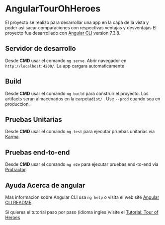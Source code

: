 # AngularTourOhHeroes
El proyecto se realizo para desarrollar una app en la capa de la vista y poder asi sacar comparaciones con respectivas ventajas y desventajas
El proyecto fue desarrollado con  [Angular CLI](https://github.com/angular/angular-cli) version 7.3.8.

## Servidor de desarrollo

Desde **CMD** usar el comando `ng serve`. Abrir navegador en  `http://localhost:4200/`. La app cargara automaticamente


## Build

Desde **CMD** usar el comando `ng build` para construir el proyecto. Los artifacts seran almacenados en la carpeta`dist/` . Use  `--prod` cuando sea en produccion.

## Pruebas Unitarias

Desde **CMD** usar el comando `ng test` para ejecutar pruebas unitarias via  [Karma](https://karma-runner.github.io).

## Pruebas end-to-end

Desde **CMD** usar el comando `ng e2e` para ejecutar pruebas end-to-end  via [Protractor](http://www.protractortest.org/).

## Ayuda Acerca de angular

Mas informacion sobre Angular CLI usa  `ng help` o visita el web site [Angular CLI README](https://github.com/angular/angular-cli/blob/master/README.md).

Si quieres el tutorial paso por paso  (idioma ingles )visite el [Tutorial: Tour of Heroes](https://angular.io/tutorial)
